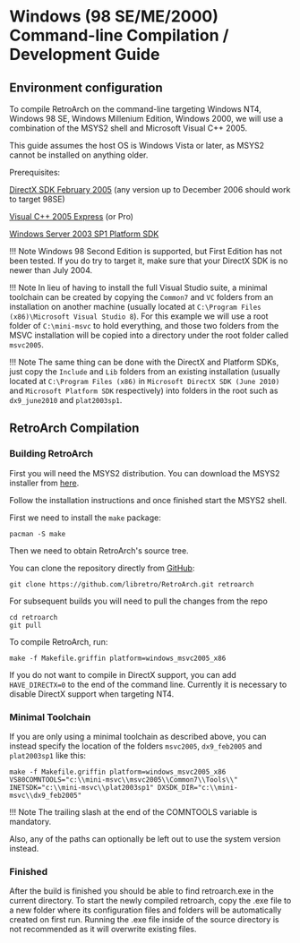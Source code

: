 # Windows (98 SE/ME/2000) Command-line Compilation / Development Guide

## Environment configuration

To compile RetroArch on the command-line targeting Windows NT4, Windows 98 SE, Windows Millenium Edition, Windows 2000, we will use a combination of the MSYS2 shell and Microsoft Visual C++ 2005.

This guide assumes the host OS is Windows Vista or later, as MSYS2 cannot be installed on anything older.

Prerequisites:

[DirectX SDK February 2005](https://s3.amazonaws.com/bparker/dxsdk_feb2005.exe) (any version up to December 2006 should work to target 98SE)

[Visual C++ 2005 Express](http://download.microsoft.com/download/A/9/1/A91D6B2B-A798-47DF-9C7E-A97854B7DD18/VC.iso) (or Pro)

[Windows Server 2003 SP1 Platform SDK](https://www.microsoft.com/en-us/download/details.aspx?id=12261)

!!! Note
    Windows 98 Second Edition is supported, but First Edition has not been tested. If you do try to target it, make sure that your DirectX SDK is no newer than July 2004.

!!! Note
    In lieu of having to install the full Visual Studio suite, a minimal toolchain can be created by copying the `Common7` and `VC` folders from an installation on another machine (usually located at `C:\Program Files (x86)\Microsoft Visual Studio 8`). For this example we will use a root folder of `C:\mini-msvc` to hold everything, and those two folders from the MSVC installation will be copied into a directory under the root folder called `msvc2005`.

!!! Note
    The same thing can be done with the DirectX and Platform SDKs, just copy the `Include` and `Lib` folders from an existing installation (usually located at `C:\Program Files (x86)` in `Microsoft DirectX SDK (June 2010)` and `Microsoft Platform SDK` respectively) into folders in the root such as `dx9_june2010` and `plat2003sp1`.

## RetroArch Compilation
### Building RetroArch

First you will need the MSYS2 distribution. You can download the MSYS2 installer from [here](http://msys2.github.io/).

Follow the installation instructions and once finished start the MSYS2 shell.

First we need to install the `make` package:

    pacman -S make

Then we need to obtain RetroArch's source tree.

You can clone the repository directly from [GitHub](https://github.com/libretro/RetroArch):

    git clone https://github.com/libretro/RetroArch.git retroarch

For subsequent builds you will need to pull the changes from the repo

    cd retroarch
    git pull

To compile RetroArch, run:

    make -f Makefile.griffin platform=windows_msvc2005_x86

If you do not want to compile in DirectX support, you can add `HAVE_DIRECTX=0` to the end of the command line. Currently it is necessary to disable DirectX support when targeting NT4.

### Minimal Toolchain

If you are only using a minimal toolchain as described above, you can instead specify the location of the folders `msvc2005`, `dx9_feb2005` and `plat2003sp1` like this:

    make -f Makefile.griffin platform=windows_msvc2005_x86 VS80COMNTOOLS="c:\\mini-msvc\\msvc2005\\Common7\\Tools\\" INETSDK="c:\\mini-msvc\\plat2003sp1" DXSDK_DIR="c:\\mini-msvc\\dx9_feb2005"

!!! Note
    The trailing slash at the end of the COMNTOOLS variable is mandatory.

Also, any of the paths can optionally be left out to use the system version instead.

### Finished

After the build is finished you should be able to find retroarch.exe in the current directory. To start the newly compiled retroarch, copy the .exe file to a new folder where its configuration files and folders will be automatically created on first run. Running the .exe file inside of the source directory is not recommended as it will overwrite existing files.
